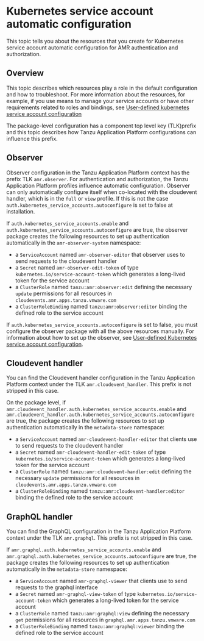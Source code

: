 # Kubernetes service account automatic configuration

This topic tells you about the resources that you create for Kubernetes service account automatic configuration for AMR
authentication and authorization. 

## <a id="overview"></a>Overview

This topic describes which resources play a role in the default configuration
and how to troubleshoot. For more information about the resources, for example,
if you use means to manage your service accounts or have other requirements
related to roles and bindings, see [User-defined kubernetes service account
configuration](auth-k8s-sa-user-defined.hbs.md)

The package-level configuration has a component top level key (TLK)prefix and
this topic describes how Tanzu Application Platform configurations can influence
this prefix.

## <a id="observer"></a>Observer

Observer configuration in the Tanzu Application Platform context has the prefix
TLK `amr.observer`. For authentication and authorization, the Tanzu Application
Platform profiles influence automatic configuration. Observer can only automatically
configure itself when co-located with the cloudevent handler, which is in the
`full` or `view` profile. If this is not the case
`auth.kubernetes_service_accounts.autoconfigure` is set to false at
installation.

If `auth.kubernetes_service_accounts.enable` and `auth.kubernetes_service_accounts.autoconfigure` are true, the observer package creates the following resources to set up authentication automatically in the `amr-observer-system` namespace:

- a `ServiceAccount` named `amr-observer-editor` that observer uses to send requests to the cloudevent handler
- a `Secret` named `amr-observer-edit-token` of type `kubernetes.io/service-account-token` which generates a long-lived token for the service account
- a `ClusterRole` named `tanzu:amr:observer:edit` defining the necessary `update` permissions for all resources in `cloudevents.amr.apps.tanzu.vmware.com`
- a `ClusterRoleBinding` named `tanzu:amr:observer:editor` binding the defined role to the service account

If `auth.kubernetes_service_accounts.autoconfigure` is set to false, you must configure the observer package with all the above resources manually.
For information about how to set up the observer, see [User-defined Kubernetes service account configuration](./auth-k8s-sa-user-defined.hbs.md#clients-to-cloudevent-handler).

## <a id="cloudevent-handler"></a>Cloudevent handler

You can find the Cloudevent handler configuration in the Tanzu Application Platform context under the TLK `amr.cloudevent_handler`. This prefix is not stripped in this case.

On the package level, if `amr.cloudevent_handler.auth.kubernetes_service_accounts.enable` and `amr.cloudevent_handler.auth.kubernetes_service_accounts.autoconfigure` are true, the package  creates the following resources to set up authentication automatically in the `metadata-store` namespace:

- a `ServiceAccount` named `amr-cloudevent-handler-editor` that clients use to send requests to the cloudevent handler
- a `Secret` named `amr-cloudevent-handler-edit-token` of type `kubernetes.io/service-account-token` which generates a long-lived token for the service account
- a `ClusterRole` named `tanzu:amr:cloudevent-handler:edit` defining the necessary `update` permissions for all resources in `cloudevents.amr.apps.tanzu.vmware.com`
- a `ClusterRoleBinding` named `tanzu:amr:cloudevent-handler:editor` binding the defined role to the service account

## <a id="graphql-handler"></a>GraphQL handler

You can find the GraphQL configuration in the Tanzu Application Platform context under the TLK `amr.graphql`. This prefix is not stripped in this case.

If `amr.graphql.auth.kubernetes_service_accounts.enable` and `amr.graphql.auth.kubernetes_service_accounts.autoconfigure` are true, the package creates the following resources to set up authentication automatically in the `metadata-store` namespace:

- a `ServiceAccount` named `amr-graphql-viewer` that clients  use to send requests to the graphql interface
- a `Secret` named `amr-graphql-view-token` of type `kubernetes.io/service-account-token` which generates a long-lived token for the service account
- a `ClusterRole` named `tanzu:amr:graphql:view` defining the necessary `get` permissions for all resources in `graphql.amr.apps.tanzu.vmware.com`
- a `ClusterRoleBinding` named `tanzu:amr:graphql:viewer` binding the defined role to the service account
